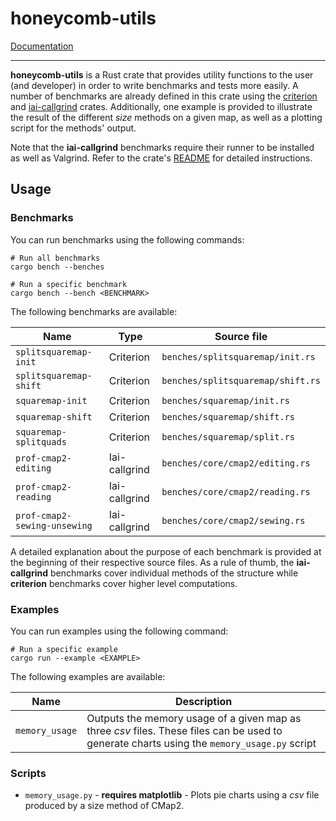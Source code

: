 # honeycomb-utils

[Documentation](../honeycomb_utils/)

--- 

**honeycomb-utils** is a Rust crate that provides utility functions to
the user (and developer) in order to write benchmarks and tests more
easily. A number of benchmarks are already defined in this crate using the
[criterion][CRITERION] and [iai-callgrind][IAI] crates. Additionally,
one example is provided to illustrate the result of the different *size*
methods on a given map, as well as a plotting script for the methods' output.

Note that the **iai-callgrind** benchmarks require their runner to be
installed as well as Valgrind. Refer to the crate's [README][IAIRM] for
detailed instructions.

## Usage

### Benchmarks

You can run benchmarks using the following commands:

```shell
# Run all benchmarks
cargo bench --benches

# Run a specific benchmark
cargo bench --bench <BENCHMARK>
```

The following benchmarks are available:

| Name                         | Type          | Source file                       |
|------------------------------|---------------|-----------------------------------|
| `splitsquaremap-init`        | Criterion     | `benches/splitsquaremap/init.rs`  |
| `splitsquaremap-shift`       | Criterion     | `benches/splitsquaremap/shift.rs` |
| `squaremap-init`             | Criterion     | `benches/squaremap/init.rs`       |
| `squaremap-shift`            | Criterion     | `benches/squaremap/shift.rs`      |
| `squaremap-splitquads`       | Criterion     | `benches/squaremap/split.rs`      |
| `prof-cmap2-editing`         | Iai-callgrind | `benches/core/cmap2/editing.rs`   |
| `prof-cmap2-reading`         | Iai-callgrind | `benches/core/cmap2/reading.rs`   |
| `prof-cmap2-sewing-unsewing` | Iai-callgrind | `benches/core/cmap2/sewing.rs`    |

A detailed explanation about the purpose of each benchmark is provided at the beginning
of their respective source files. As a rule of thumb, the **iai-callgrind** benchmarks
cover individual methods of the structure while **criterion** benchmarks cover higher
level computations.

### Examples

You can run examples using the following command:

```shell
# Run a specific example
cargo run --example <EXAMPLE>
```

The following examples are available:

| Name           | Description                                                                                                                                 |
|----------------|---------------------------------------------------------------------------------------------------------------------------------------------|
| `memory_usage` | Outputs the memory usage of a given map as three *csv* files. These files can be used to generate charts using the `memory_usage.py` script |

### Scripts

- `memory_usage.py` - **requires matplotlib** - Plots pie charts using a *csv* file produced by a size method of CMap2.

[CRITERION]: https://github.com/bheisler/criterion.rs

[IAI]: https://github.com/iai-callgrind/iai-callgrind

[IAIRM]: https://github.com/iai-callgrind/iai-callgrind?tab=readme-ov-file#installation